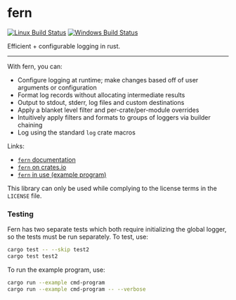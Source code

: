 fern
====
[![Linux Build Status][travis-image]][travis-builds]
[![Windows Build Status][appveyor-image]][appveyor-builds]

Efficient + configurable logging in rust.

---

With fern, you can:

- Configure logging at runtime; make changes based off of user arguments or configuration
- Format log records without allocating intermediate results
- Output to stdout, stderr, log files and custom destinations
- Apply a blanket level filter and per-crate/per-module overrides
- Intuitively apply filters and formats to groups of loggers via builder chaining
- Log using the standard `log` crate macros

Links:

- [`fern` documentation](https://dabo.guru/rust/fern/)
- [`fern` on crates.io](crates.io/crates/fern/)
- [`fern` in use (example program)](https://github.com/daboross/fern/tree/master/examples/cmd-program.rs)

This library can only be used while complying to the license terms in the `LICENSE` file.

### Testing

Fern has two separate tests which both require initializing the global logger, so the tests must be run separately. To test, use:

```sh
cargo test -- --skip test2
cargo test test2
```

To run the example program, use:

```sh
cargo run --example cmd-program
cargo run --example cmd-program -- --verbose
```

[travis-image]: https://travis-ci.org/daboross/fern.svg?branch=master
[travis-builds]: https://travis-ci.org/daboross/fern
[appveyor-image]: https://ci.appveyor.com/api/projects/status/github/daboross/fern?branch=master&svg=true
[appveyor-builds]: https://ci.appveyor.com/project/daboross/fern
